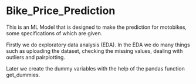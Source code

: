 # Bike_Price_Prediction
This is an ML Model that is designed to make the prediction for motobikes, some specifications of which are given.

Firstly we do exploratory data analysis (EDA). In the EDA we do many things such as uploading the dataset, checking the missing values, dealing with outliers and pairplotting.

Later we create the dummy variables with the help of the pandas function get_dummies.
